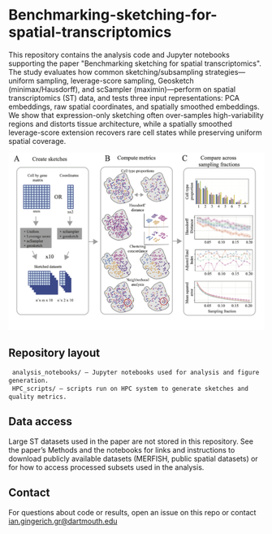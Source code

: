 # Benchmarking-sketching-for-spatial-transcriptomics
This repository contains the analysis code and Jupyter notebooks supporting the paper "Benchmarking sketching for spatial transcriptomics". The study evaluates how common sketching/subsampling strategies—uniform sampling, leverage-score sampling, Geosketch (minimax/Hausdorff), and scSampler (maximin)—perform on spatial transcriptomics (ST) data, and tests three input representations: PCA embeddings, raw spatial coordinates, and spatially smoothed embeddings. We show that expression-only sketching often over-samples high-variability regions and distorts tissue architecture, while a spatially smoothed leverage-score extension recovers rare cell states while preserving uniform spatial coverage.

![Analysis pipeline](./figure_1.png)

## Repository layout 

     
     analysis_notebooks/ — Jupyter notebooks used for analysis and figure generation.  
     HPC_scripts/ — scripts run on HPC system to generate sketches and quality metrics.  

## Data access
Large ST datasets used in the paper are not stored in this repository. See the paper’s Methods and the notebooks for links and instructions to download publicly available datasets (MERFISH, public spatial datasets) or for how to access processed subsets used in the analysis. 

## Contact
For questions about code or results, open an issue on this repo or contact ian.gingerich.gr@dartmouth.edu

